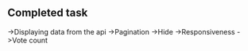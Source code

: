 
## Completed task

->Displaying data from the api
->Pagination
->Hide
->Responsiveness
->Vote count




